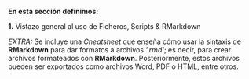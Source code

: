**En esta sección definimos:**

**1.** Vistazo general al uso de Ficheros, Scripts & RMarkdown

_EXTRA:_ Se incluye una *Cheatsheet* que enseña cómo usar la sintaxis de **RMarkdown** para dar formatos a archivos _'.rmd'_; es decir, para crear archivos formateados con **RMarkdown**. Posteriormente, estos archivos pueden ser exportados como archivos Word, PDF o HTML, entre otros.
